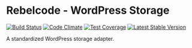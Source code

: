 # Rebelcode - WordPress Storage

[![Build Status](https://travis-ci.org/rebelcode/wp-storage.svg?branch=master)](https://travis-ci.org/rebelcode/wp-storage)
[![Code Climate](https://codeclimate.com/github/rebelcode/wp-storage/badges/gpa.svg)](https://codeclimate.com/github/rebelcode/wp-storage)
[![Test Coverage](https://codeclimate.com/github/rebelcode/wp-storage/badges/coverage.svg)](https://codeclimate.com/github/rebelcode/wp-storage/coverage)
[![Latest Stable Version](https://poser.pugx.org/rebelcode/wp-storage/version)](https://packagist.org/packages/rebelcode/wp-storage)

A standardized WordPress storage adapter.
